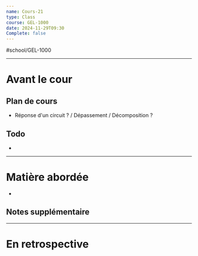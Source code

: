 ```yaml
---
name: Cours-21
type: Class
course: GEL-1000
date: 2024-11-29T09:30
Complete: false
---
```

#school/GEL-1000  
*** 
# Avant le cour
## Plan de cours
- Réponse d'un circuit ? / Dépassement / Décomposition ?

## Todo
- 

---
# Matière abordée

- 

## Notes supplémentaire


---
# En retrospective